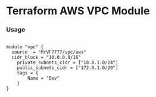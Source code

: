 # Terraform AWS VPC Module

### Usage

```

module "vpc" {
  source  = "MrVF7777/vpc/aws"
  cidr_block = "10.0.0.0/16"
    private_subnets_cidr = ["10.0.1.0/24"]
    public_subnets_cidr = ["172.0.1.0/20"]
    tags = {
        Name = "Dev"
    }
}

```